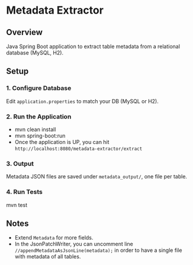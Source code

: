 # Metadata Extractor

## Overview
Java Spring Boot application to extract table metadata from a relational database (MySQL, H2).

## Setup

### 1. Configure Database
Edit `application.properties` to match your DB (MySQL or H2).

### 2. Run the Application
 - mvn clean install
 - mvn spring-boot:run
 - Once the application is UP, you can hit `http://localhost:8080/metadata-extractor/extract`


### 3. Output
Metadata JSON files are saved under `metadata_output/`, one file per table.

### 4. Run Tests
mvn test


## Notes
- Extend `Metadata` for more fields.
- In the JsonPatchWriter, you can uncomment line `//appendMetadataAsJsonLine(metadata);` in order to have a single file with metadata of all tables.
